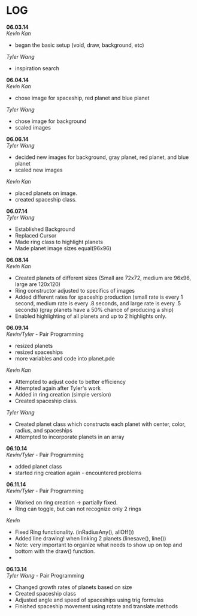 LOG
===

**06.03.14**<br>
*Kevin Kan* <br>
- began the basic setup (void, draw, background, etc)

*Tyler Wang* 
- inspiration search

**06.04.14**<br>
*Kevin Kan* <br>
- chose image for spaceship, red planet and blue planet

*Tyler Wang* <br>
- chose image for background
- scaled images

**06.06.14**<br>
*Tyler Wang* <br>
- decided new images for background, gray planet, red planet, and blue planet
- scaled new images

*Kevin Kan* <br>
- placed planets on image.
- created spaceship class.

**06.07.14**<br>
*Tyler Wang* <br>
- Established Background
- Replaced Cursor
- Made ring class to highlight planets
- Made planet image sizes equal(96x96)

**06.08.14**<br>
*Kevin Kan* <br>
- Created planets of different sizes (Small are 72x72, medium are 96x96, large are  120x120)
- Ring constructor adjusted to specifics of images
- Added different rates for spaceship production
(small rate is every 1 second, medium rate is every .8 seconds, and large rate is every .5 seconds)
(gray planets have a 50% chance of producing a ship)
- Enabled highlighting of all planets and up to 2 highlights only. 

**06.09.14**<br>
*Kevin/Tyler* - Pair Programming <br>
- resized planets
- resized spaceships
- more variables and code into planet.pde

*Kevin Kan* <br>
- Attempted to adjust code to better efficiency
- Attempted again after Tyler's work
- Added in ring creation (simple version)
- Created spaceship class.

*Tyler Wang* <br>
- Created planet class which constructs each planet with center, color, radius, and spaceships
- Attempted to incorporate planets in an array

**06.10.14**<br>
*Kevin/Tyler* - Pair Programming <br>
- added planet class
- started ring creation again - encountered problems 

**06.11.14** <br>
*Kevin/Tyler* - Pair Programming <br>
- Worked on ring creation -> partially fixed.
- Ring can toggle, but can not recognize only 2 rings

*Kevin* <br>
- Fixed Ring functionality. (inRadiusAny(), allOff())
- Added line drawing! when linking 2 planets (linesave(), line())
- Note: very important to organize what needs to show up on top and bottom with the draw() function.
- 

**06.13.14**<br>
*Tyler Wang* - Pair Programming <br>
- Changed growth rates of planets based on size
- Created spaceship class
- Adjusted angle and speed of spaceships using trig formulas
- Finished spaceship movement using rotate and translate methods



